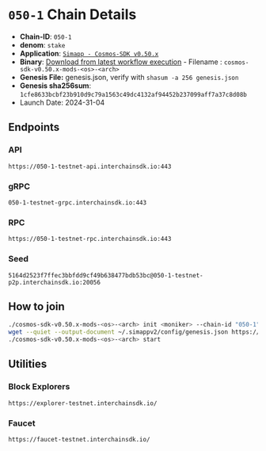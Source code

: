
# `050-1` Chain Details

* **Chain-ID**: `050-1`
* **denom**: `stake`
* **Application**: [`Simapp - Cosmos-SDK v0.50.x`](https://github.com/cosmos/cosmos-sdk/tree/release/v0.50.x/simapp)
* **Binary**: [Download from latest workflow execution](https://github.com/cosmos/nightly-stack/actions/workflows/nightlies-scheduled.yaml) - Filename : `cosmos-sdk-v0.50.x-mods-<os>-<arch>`
* **Genesis File:**  genesis.json, verify with `shasum -a 256 genesis.json`
* **Genesis sha256sum**: `1cfe8633bcbf23b910d9c79a1563c49dc4132af94452b237099aff7a37c8d08b`
* Launch Date: 2024-31-04

## Endpoints

### API

`https://050-1-testnet-api.interchainsdk.io:443`


### gRPC

`050-1-testnet-grpc.interchainsdk.io:443`


### RPC

`https://050-1-testnet-rpc.interchainsdk.io:443`


### Seed

`5164d2523f7ffec3bbfdd9cf49b638477bdb53bc@050-1-testnet-p2p.interchainsdk.io:20056`


## How to join

```bash
./cosmos-sdk-v0.50.x-mods-<os>-<arch> init <moniker> --chain-id "050-1"
wget --quiet --output-document ~/.simappv2/config/genesis.json https://raw.githubusercontent.com/cosmos/nightly-stack/refs/heads/main/long-lived-testnets/050-1/genesis.json
./cosmos-sdk-v0.50.x-mods-<os>-<arch> start
```


## Utilities

### Block Explorers

`https://explorer-testnet.interchainsdk.io/`


### Faucet

`https://faucet-testnet.interchainsdk.io/`
